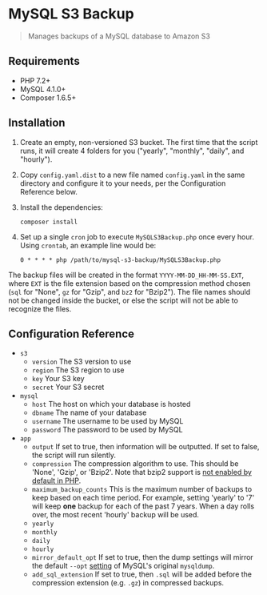 # MySQL S3 Backup

> Manages backups of a MySQL database to Amazon S3



## Requirements

- PHP 7.2+
- MySQL 4.1.0+
- Composer 1.6.5+



## Installation

1. Create an empty, non-versioned S3 bucket. The first time that the script runs, it will create 4 folders for you ("yearly", "monthly", "daily", and "hourly").

2. Copy `config.yaml.dist` to a new file named `config.yaml` in the same directory and configure it to your needs, per the Configuration Reference below.

3. Install the dependencies:

   ```
   composer install
   ```

4. Set up a single `cron` job to execute `MySQLS3Backup.php` once every hour. Using `crontab`, an example line would be:

   ```
   0 * * * * php /path/to/mysql-s3-backup/MySQLS3Backup.php
   ```

The backup files will be created in the format `YYYY-MM-DD_HH-MM-SS.EXT`, where `EXT` is the file extension based on the compression method chosen (`sql` for "None", `gz` for "Gzip", and `bz2` for "Bzip2"). The file names should not be changed inside the bucket, or else the script will not be able to recognize the files.



## Configuration Reference

- `s3`
  -  `version` The S3 version to use
  -  `region` The S3 region to use
  -  `key` Your S3 key
  -  `secret` Your S3 secret
- `mysql`
  -  `host` The host on which your database is hosted
  -  `dbname` The name of your database
  -  `username` The username to be used by MySQL
  -  `password` The password to be used by MySQL
- `app`
  -  `output` If set to true, then information will be outputted. If set to false, the script will run silently.
  -  `compression` The compression algorithm to use. This should be 'None', 'Gzip', or 'Bzip2'. Note that bzip2 support is [not enabled by default in PHP](http://php.net/manual/en/bzip2.installation.php).
  -  `maximum_backup_counts` This is the maximum number of backups to keep based on each time period. For example, setting 'yearly' to '7' will keep **one** backup for each of the past 7 years. When a day rolls over, the most recent 'hourly' backup will be used.
    -   `yearly`
    -   `monthly`
    -   `daily`
    -   `hourly`
  -  `mirror_default_opt` If set to true, then the dump settings will mirror the default `--opt` [setting](https://dev.mysql.com/doc/refman/5.7/en/mysqldump.html#option_mysqldump_opt) of MySQL's original `mysqldump`.
  -  `add_sql_extension` If set to true, then `.sql` will be added before the compression extension (e.g. `.gz`) in compressed backups.

